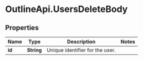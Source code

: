 # OutlineApi.UsersDeleteBody

## Properties
Name | Type | Description | Notes
------------ | ------------- | ------------- | -------------
**id** | **String** | Unique identifier for the user. | 
